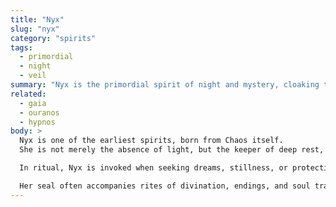 ```yaml
---
title: "Nyx"
slug: "nyx"
category: "spirits"
tags:
  - primordial
  - night
  - veil
summary: "Nyx is the primordial spirit of night and mystery, cloaking the world in shadow and silence."
related:
  - gaia
  - ouranos
  - hypnos
body: >
  Nyx is one of the earliest spirits, born from Chaos itself.  
  She is not merely the absence of light, but the keeper of deep rest, prophecy, and sacred veiling.

  In ritual, Nyx is invoked when seeking dreams, stillness, or protection from visible forces.

  Her seal often accompanies rites of divination, endings, and soul travel.
---
```


